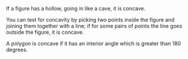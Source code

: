 If a figure has a hollow, going in like a cave, it is concave.

You can test for concavity by picking two points inside the figure and
joining them together with a line; if for some pairs of points the line
goes outside the figure, it is concave.

A polygon is concave if it has an interior angle which is greater than
180 degrees.
